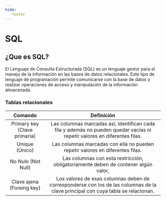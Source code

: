 ```yaml
---
hide:
  -footer
---
```

# SQL
## ¿Que es SQL?
El Lenguaje de Consulta Estructurada (SQL) es un lenguaje gestor para el manejo de la información en las bases de datos relacionales. Este tipo de lenguaje de programación permite comunicarse con la base de datos y realizar operaciones de acceso y manipulación de la información almacenada.


### Tablas relacionales

| Comando | Definición  |
|:---:|:----:|
|  Primary key (Clave primaria) |  Las columnas marcadas así, identifican cada fila y además no pueden quedar vacías ni repetir valores en diferentes filas. |
| Unique (Único) | Las columnas marcadas con ella no pueden repetir valores en diferentes filas. |
| No Nulo (Not Null) | Las columnas con esta restricción, obligatoriamente deben de contener algún valor,  |
|Clave ajena (Foreing key) | Los valores de esas columnas deben de corresponderse con los de las columnas de la clave principal con cuya tabla se relacionan. |